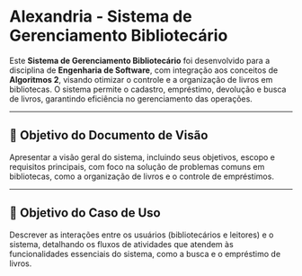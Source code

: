 # Alexandria - Sistema de Gerenciamento Bibliotecário

Este **Sistema de Gerenciamento Bibliotecário** foi desenvolvido para a disciplina de **Engenharia de Software**, com integração aos conceitos de **Algoritmos 2**, visando otimizar o controle e a organização de livros em bibliotecas. O sistema permite o cadastro, empréstimo, devolução e busca de livros, garantindo eficiência no gerenciamento das operações.

---

## 🎯 Objetivo do Documento de Visão
Apresentar a visão geral do sistema, incluindo seus objetivos, escopo e requisitos principais, com foco na solução de problemas comuns em bibliotecas, como a organização de livros e o controle de empréstimos.

---

## 🎯 Objetivo do Caso de Uso
Descrever as interações entre os usuários (bibliotecários e leitores) e o sistema, detalhando os fluxos de atividades que atendem às funcionalidades essenciais do sistema, como a busca e o empréstimo de livros.
